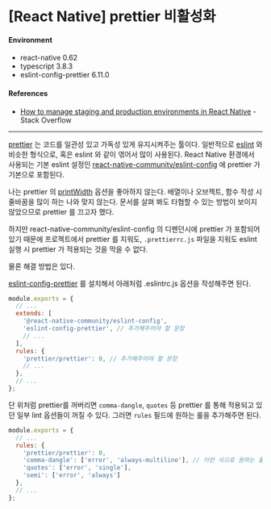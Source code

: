 
# [React Native] prettier 비활성화

#### Environment

- react-native 0.62
- typescript 3.8.3
- eslint-config-prettier 6.11.0

#### References

- [How to manage staging and production environments in React Native](https://github.com/facebook/react-native/issues/26903) - Stack Overflow

---

[prettier](https://prettier.io/) 는 코드를 일관성 있고 가독성 있게 유지시켜주는 툴이다. 일반적으로 [eslint](https://eslint.org/) 와 비슷한 형식으로, 혹은 eslint 와 같이 엮어서 많이 사용된다. React Native 환경에서 사용되는 기본 eslint 설정인 [react-native-community/eslint-config](https://www.npmjs.com/package/@react-native-community/eslint-config) 에 prettier 가 기본으로 포함된다.

나는 prettier 의 [printWidth](https://prettier.io/docs/en/options.html#print-width) 옵션을 좋아하지 않는다. 배열이나 오브젝트, 함수 작성 시 줄바꿈을 많이 하는 나와 맞지 않는다. 문서를 살펴 봐도 타협할 수 있는 방법이 보이지 않았으므로 prettier 를 끄고자 했다.

하지만 react-native-community/eslint-config 의 디펜던시에 prettier 가 포함되어 있기 때문에 프로젝트에서 prettier 를 지워도, `.prettierrc.js` 파일을 지워도 eslint 실행 시 prettier 가 적용되는 것을 막을 수 없다.

물론 해결 방법은 있다.

[eslint-config-prettier](https://github.com/prettier/eslint-config-prettier#readme) 를 설치해서 아래처럼 .eslintrc.js 옵션을 작성해주면 된다.

```javascript
module.exports = {
  // ...
  extends: [
    '@react-native-community/eslint-config',
    'eslint-config-prettier', // 추가해주어야 할 문장
    // ...
  ],
  rules: {
    'prettier/prettier': 0, // 추가해주어야 할 문장
    // ...
  },
  // ...
};
```

단 위처럼 prettier를 꺼버리면 `comma-dangle`, `quotes` 등 prettier 를 통해 적용되고 있던 일부 lint 옵션들이 꺼질 수 있다. 그러면 `rules` 필드에 원하는 룰을 추가해주면 된다.

```javascript
module.exports = {
  // ...
  rules: {
    'prettier/prettier': 0,
    'comma-dangle': ['error', 'always-multiline'], // 이런 식으로 원하는 룰을 추가해주자.
    'quotes': ['error', 'single'],
    'semi': ['error', 'always']
  },
  // ...
};
```